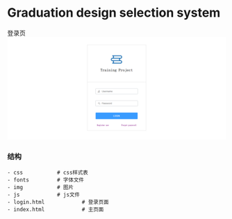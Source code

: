 # Graduation design selection system

登录页
![view-login](img/view-login.png)

### 结构

```
- css       	# css样式表
- fonts			# 字体文件
- img			# 图片
- js			# js文件
- login.html    		# 登录页面
- index.html		    # 主页面
```
